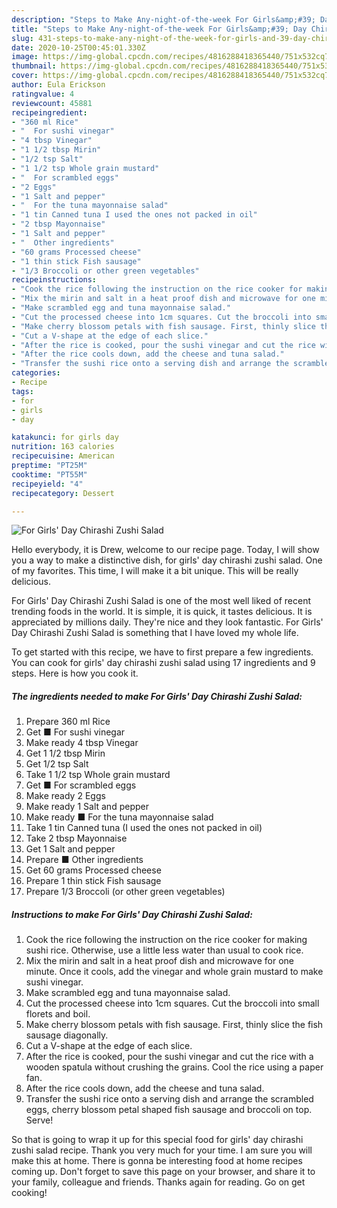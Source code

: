 ```yaml
---
description: "Steps to Make Any-night-of-the-week For Girls&amp;#39; Day Chirashi Zushi Salad"
title: "Steps to Make Any-night-of-the-week For Girls&amp;#39; Day Chirashi Zushi Salad"
slug: 431-steps-to-make-any-night-of-the-week-for-girls-and-39-day-chirashi-zushi-salad
date: 2020-10-25T00:45:01.330Z
image: https://img-global.cpcdn.com/recipes/4816288418365440/751x532cq70/for-girls-day-chirashi-zushi-salad-recipe-main-photo.jpg
thumbnail: https://img-global.cpcdn.com/recipes/4816288418365440/751x532cq70/for-girls-day-chirashi-zushi-salad-recipe-main-photo.jpg
cover: https://img-global.cpcdn.com/recipes/4816288418365440/751x532cq70/for-girls-day-chirashi-zushi-salad-recipe-main-photo.jpg
author: Eula Erickson
ratingvalue: 4
reviewcount: 45881
recipeingredient:
- "360 ml Rice"
- "  For sushi vinegar"
- "4 tbsp Vinegar"
- "1 1/2 tbsp Mirin"
- "1/2 tsp Salt"
- "1 1/2 tsp Whole grain mustard"
- "  For scrambled eggs"
- "2 Eggs"
- "1 Salt and pepper"
- "  For the tuna mayonnaise salad"
- "1 tin Canned tuna I used the ones not packed in oil"
- "2 tbsp Mayonnaise"
- "1 Salt and pepper"
- "  Other ingredients"
- "60 grams Processed cheese"
- "1 thin stick Fish sausage"
- "1/3 Broccoli or other green vegetables"
recipeinstructions:
- "Cook the rice following the instruction on the rice cooker for making sushi rice. Otherwise, use a little less water than usual to cook rice."
- "Mix the mirin and salt in a heat proof dish and microwave for one minute. Once it cools, add the vinegar and whole grain mustard to make sushi vinegar."
- "Make scrambled egg and tuna mayonnaise salad."
- "Cut the processed cheese into 1cm squares. Cut the broccoli into small florets and boil."
- "Make cherry blossom petals with fish sausage. First, thinly slice the fish sausage diagonally."
- "Cut a V-shape at the edge of each slice."
- "After the rice is cooked, pour the sushi vinegar and cut the rice with a wooden spatula without crushing the grains. Cool the rice using a paper fan."
- "After the rice cools down, add the cheese and tuna salad."
- "Transfer the sushi rice onto a serving dish and arrange the scrambled eggs, cherry blossom petal shaped fish sausage and broccoli on top. Serve!"
categories:
- Recipe
tags:
- for
- girls
- day

katakunci: for girls day 
nutrition: 163 calories
recipecuisine: American
preptime: "PT25M"
cooktime: "PT55M"
recipeyield: "4"
recipecategory: Dessert

---
```



![For Girls&#39; Day Chirashi Zushi Salad](https://img-global.cpcdn.com/recipes/4816288418365440/751x532cq70/for-girls-day-chirashi-zushi-salad-recipe-main-photo.jpg)

Hello everybody, it is Drew, welcome to our recipe page. Today, I will show you a way to make a distinctive dish, for girls&#39; day chirashi zushi salad. One of my favorites. This time, I will make it a bit unique. This will be really delicious.

For Girls&#39; Day Chirashi Zushi Salad is one of the most well liked of recent trending foods in the world. It is simple, it is quick, it tastes delicious. It is appreciated by millions daily. They're nice and they look fantastic. For Girls&#39; Day Chirashi Zushi Salad is something that I have loved my whole life.




To get started with this recipe, we have to first prepare a few ingredients. You can cook for girls&#39; day chirashi zushi salad using 17 ingredients and 9 steps. Here is how you cook it.

<!--inarticleads1-->

##### The ingredients needed to make For Girls&#39; Day Chirashi Zushi Salad:

1. Prepare 360 ml Rice
1. Get  ■ For sushi vinegar
1. Make ready 4 tbsp Vinegar
1. Get 1 1/2 tbsp Mirin
1. Get 1/2 tsp Salt
1. Take 1 1/2 tsp Whole grain mustard
1. Get  ■ For scrambled eggs
1. Make ready 2 Eggs
1. Make ready 1 Salt and pepper
1. Make ready  ■ For the tuna mayonnaise salad
1. Take 1 tin Canned tuna (I used the ones not packed in oil)
1. Take 2 tbsp Mayonnaise
1. Get 1 Salt and pepper
1. Prepare  ■ Other ingredients
1. Get 60 grams Processed cheese
1. Prepare 1 thin stick Fish sausage
1. Prepare 1/3 Broccoli (or other green vegetables)




<!--inarticleads2-->

##### Instructions to make For Girls&#39; Day Chirashi Zushi Salad:

1. Cook the rice following the instruction on the rice cooker for making sushi rice. Otherwise, use a little less water than usual to cook rice.
1. Mix the mirin and salt in a heat proof dish and microwave for one minute. Once it cools, add the vinegar and whole grain mustard to make sushi vinegar.
1. Make scrambled egg and tuna mayonnaise salad.
1. Cut the processed cheese into 1cm squares. Cut the broccoli into small florets and boil.
1. Make cherry blossom petals with fish sausage. First, thinly slice the fish sausage diagonally.
1. Cut a V-shape at the edge of each slice.
1. After the rice is cooked, pour the sushi vinegar and cut the rice with a wooden spatula without crushing the grains. Cool the rice using a paper fan.
1. After the rice cools down, add the cheese and tuna salad.
1. Transfer the sushi rice onto a serving dish and arrange the scrambled eggs, cherry blossom petal shaped fish sausage and broccoli on top. Serve!




So that is going to wrap it up for this special food for girls&#39; day chirashi zushi salad recipe. Thank you very much for your time. I am sure you will make this at home. There is gonna be interesting food at home recipes coming up. Don't forget to save this page on your browser, and share it to your family, colleague and friends. Thanks again for reading. Go on get cooking!

